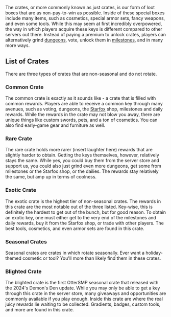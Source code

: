 The crates, or more commonly known as just crates, is our form of loot boxes that are as non-pay-to-win as possible. Inside of these special boxes include many items, such as cosmetics, special armor sets, fancy weapons, and even some tools. While this may seem at first incredibly overpowered, the way in which players acquire these keys is different compared to other servers out there. Instead of paying a premium to unlock crates, players can alternatively grind [dungeons](Dungeons.md), vote, unlock them in [milestones](Milestones.md), and in many more ways.
## List of Crates

There are three types of crates that are non-seasonal and do not rotate.
### Common Crate

The common crate is exactly as it sounds like - a crate that is filled with common rewards. Players are able to receive a common key through many avenues, such as voting, dungeons, the [Starfox](vendors/Starfox.md) shop, milestones and daily rewards. While the rewards in the crate may not blow you away, there are unique things like custom swords, pets, and a ton of cosmetics. You can also find early-game gear and furniture as well.
### Rare Crate

The rare crate holds more rarer (insert laughter here) rewards that are slightly harder to obtain. Getting the keys themselves, however, relatively stays the same. While yes, you could buy them from the server store and support us, you could also just grind even more dungeons, get some from milestones or the Starfox shop, or the dailies. The rewards stay relatively the same, but amp up in terms of coolness.
### Exotic Crate

The exotic crate is the highest tier of non-seasonal crates. The rewards in this crate are the most notable out of the three listed. Key-wise, this is definitely the hardest to get out of the bunch, but for good reason. To obtain an exotic key, one must either get to the very end of the milestones and daily rewards, buy it from the Starfox shop, or trade with other players. The best tools, cosmetics, and even armor sets are found in this crate.
### Seasonal Crates

Seasonal crates are crates in which rotate seasonally. Ever want a holiday-themed cosmetic or tool? You'll more than likely find them in these crates.
### Blighted Crate
The blighted crate is the first OtterSMP seasonal crate that released with the 2024's Demon's Den update. While you may only be able to get a key through this crate in the server store, many giveaways and opportunities are commonly available if you play enough. Inside this crate are where the real juicy rewards lie waiting to be collected. Gradients, badges, custom tools, and more are found in this crate. 